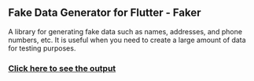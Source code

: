 ## Fake Data Generator for Flutter - Faker

A library for generating fake data such as names, addresses, and phone numbers, etc. It is useful when you need to create a large amount of data for testing purposes.

### [Click here to see the output](https://www.instagram.com/p/C2EYxn2i2Jk/?utm_source=ig_web_copy_link&igsh=MzRlODBiNWFlZA==)
